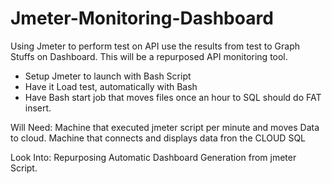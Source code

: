 # Jmeter-Monitoring-Dashboard
Using Jmeter to perform test on API use the results from test to Graph Stuffs on Dashboard. This will be a repurposed API monitoring tool.

- Setup Jmeter to launch with Bash Script
- Have it Load test, automatically with Bash
- Have Bash start job that moves files once an hour to SQL should do FAT insert.


Will Need:
Machine that executed jmeter script per minute and moves Data to cloud.
Machine that connects and displays data fron the CLOUD SQL


Look Into:
Repurposing Automatic Dashboard Generation from jmeter Script.

